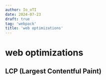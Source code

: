 ```yaml
---
author: Io_oTI
date: 2024-07-23
draft: true
tag: 'webpack'
title: 'web optimizations'
---
```


# web optimizations

## LCP (Largest Contentful Paint)

##
